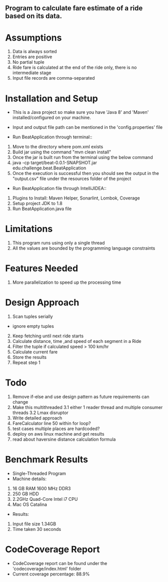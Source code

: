 ## Program to calculate fare estimate of a ride based on its data.

# Assumptions
1. Data is always sorted
2. Entries are positive
3. No partial tuple
4. Ride fare is calculated at the end of the ride only, there is no intermediate stage
5. Input file records are comma-separated

# Installation and Setup
- This is a Java project so make sure you have 'Java 8' and 'Maven' installed/configured on your machine.
- Input and output file path can be mentioned in the 'config.properties' file

- Run BeatApplication through terminal::
1. Move to the directory where pom.xml exists
2. Build jar using the command "mvn clean install"
3. Once the jar is built run from the terminal using the below command
4. java -cp target/beat-0.0.1-SNAPSHOT.jar edu.challenge.beat.BeatApplication
5. Once the execution is successful then you should see the output in the "output.csv" file under the resources folder of the project


- Run BeatApplication file through IntelliJIDEA::
1. Plugins to Install: Maven Helper, Sonarlint, Lombok, Coverage
2. Setup project JDK to 1.8
3. Run BeatApplication.java file


# Limitations
1. This program runs using only a single thread
2. All the values are bounded by the programming language constraints


# Features Needed
1. More parallelization to speed up the processing time


# Design Approach
1. Scan tuples serially
  - ignore empty tuples
2. Keep fetching until next ride starts
3. Calculate distance, time ,and speed of each segment in a Ride
4. Filter the tuple if calculated speed > 100 km/hr
5. Calculate current fare
6. Store the results
7. Repeat step 1


# Todo
1. Remove if-else and use design pattern as future requirements can change
3. Make this multithreaded
    3.1 either 1 reader thread and multiple consumer threads
    3.2 Lmax disruptor
7. Write detailed approach
8. FareCalculator line 50 within for loop?
9. test cases multiple places are hardcoded?
10. deploy on aws linux machine and get results
11. read about haversine distance calculation formula


# Benchmark Results
- Single-Threaded Program
- Machine details:
 1) 16 GB RAM 1600 MHz DDR3
 2) 250 GB HDD
 3) 2.2GHz Quad-Core Intel i7 CPU
 4) Mac OS Catalina

- Results:
 1) Input file size 1.34GB
 2) Time taken 30 seconds

# CodeCoverage Report
- CodeCoverage report can be found under the 'codecoverage/index.html' folder
- Current coverage percentage: 88.9%